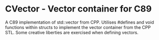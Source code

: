 # CVector - Vector container for C89
A C89 implementation of std::vector from CPP. Utilises #defines and void functions within structs to implement the vector container from the CPP STL. Some creative liberties are exercised when defining vectors.
